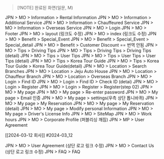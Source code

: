 
> [!NOTE] 완료된 화면(일문, M)
> 

JPN > MO > Information > Rental Information
JPN > MO > Information > Additional Service
JPN > MO > Information > Chauffeured Service
JPN > MO > Information > Overseas Service 
JPN > MO > Login
JPN > MO > Footer
JPN > MO > layout (링크도 수정)
JPN > MO > index (링크도 수정)
JPN > MO > Benefit > Special_Event
JPN > MO > Benefit > Special_Event > Special_detail
JPN > MO > Benefit > Customer Discount == 번역 안됨
JPN > MO > Tips > Driving Tips
JPN > MO > Tips > Driving Tips > Driving Tips (detail)
JPN > MO > Tips > User Tips
JPN > MO > Tips > User Tips > User Tips (detail)
JPN > MO > Tips  > Korea Tour Guide 
JPN > MO > Tips  > Korea Tour Guide > Korea Tour Guide(detail)
JPN > MO > Location > Search Branches
JPN > MO > Location > Jeju Auto House 
JPN > MO > Location > Chauffeur Branch
JPN > MO > Location > Overseas Branch
JPN > MO > Login > Find ID 
JPN > MO > Login > Find ID > Check ID (detai)
JPN > MO > Login > Register
JPN > MO > Login > Register > Register(step 02)
JPN > MO > My page
JPN > MO > My page > Re-enter password
JPN > MO > My page > Email 인증
JPN > MO > My page > settings(우측 상단 톱니바퀴)
JPN > MO > My page > My Reservation
JPN > MO > My page > My Reservation (detail)
JPN > MO > My page > Modify personal Information
JPN > MO > My page > Driver's License Info
JPN > MO > SiteMap
JPN > MO > Work hours 
JPN > MO > Corporate Profile (퍼블리싱 깨짐)
JPN > MP > User Agreement

[[2024-03-12 회사]]
#2024-03_12


JPN > MO > User Agreement (상단 로고 링크 수정)
JPN > MO > Contact Us (상단 로고 링크 수정)
JPN > FAQ > FAQ
